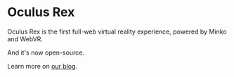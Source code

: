 Oculus Rex
==========

Oculus Rex is the first full-web virtual reality experience, powered by Minko and WebVR.

And it's now open-source.

Learn more on [our blog](http://aerys.in/2014/10/27/oculus-rex-virtual-reality-on-the-web/).